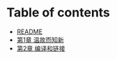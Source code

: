 # Table of contents

* [README](README.md)
* [第1章 温故而知新](ch1.md)
* [第2章 编译和链接](ch2-complie-and-link.md)

